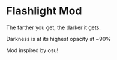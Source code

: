 # Flashlight Mod

The farther you get, the darker it gets.

Darkness is at its highest opacity at ~90%

Mod inspired by osu!
